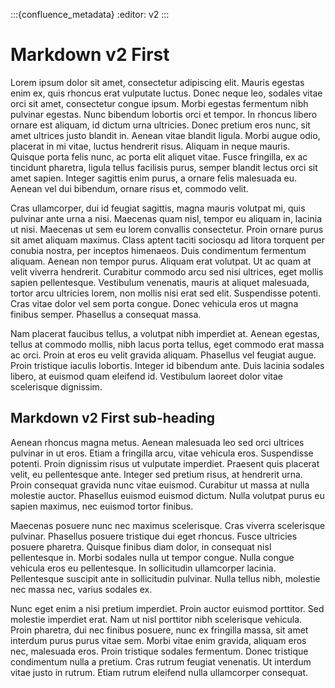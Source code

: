 :::{confluence_metadata}
:editor: v2
:::

# Markdown v2 First

Lorem ipsum dolor sit amet, consectetur adipiscing elit. Mauris egestas enim ex, quis rhoncus erat vulputate luctus. Donec neque leo, sodales vitae orci sit amet, consectetur congue ipsum. Morbi egestas fermentum nibh pulvinar egestas. Nunc bibendum lobortis orci et tempor. In rhoncus libero ornare est aliquam, id dictum urna ultricies. Donec pretium eros nunc, sit amet ultrices justo blandit in. Aenean vitae blandit ligula. Morbi augue odio, placerat in mi vitae, luctus hendrerit risus. Aliquam in neque mauris. Quisque porta felis nunc, ac porta elit aliquet vitae. Fusce fringilla, ex ac tincidunt pharetra, ligula tellus facilisis purus, semper blandit lectus orci sit amet sapien. Integer sagittis enim purus, a ornare felis malesuada eu. Aenean vel dui bibendum, ornare risus et, commodo velit.

Cras ullamcorper, dui id feugiat sagittis, magna mauris volutpat mi, quis pulvinar ante urna a nisi. Maecenas quam nisl, tempor eu aliquam in, lacinia ut nisi. Maecenas ut sem eu lorem convallis consectetur. Proin ornare purus sit amet aliquam maximus. Class aptent taciti sociosqu ad litora torquent per conubia nostra, per inceptos himenaeos. Duis condimentum fermentum aliquam. Aenean non tempor purus. Aliquam erat volutpat. Ut ac quam at velit viverra hendrerit. Curabitur commodo arcu sed nisi ultrices, eget mollis sapien pellentesque. Vestibulum venenatis, mauris at aliquet malesuada, tortor arcu ultricies lorem, non mollis nisi erat sed elit. Suspendisse potenti. Cras vitae dolor vel sem porta congue. Donec vehicula eros ut magna finibus semper. Phasellus a consequat massa.

Nam placerat faucibus tellus, a volutpat nibh imperdiet at. Aenean egestas, tellus at commodo mollis, nibh lacus porta tellus, eget commodo erat massa ac orci. Proin at eros eu velit gravida aliquam. Phasellus vel feugiat augue. Proin tristique iaculis lobortis. Integer id bibendum ante. Duis lacinia sodales libero, at euismod quam eleifend id. Vestibulum laoreet dolor vitae scelerisque dignissim.

## Markdown v2 First sub-heading

Aenean rhoncus magna metus. Aenean malesuada leo sed orci ultrices pulvinar in ut eros. Etiam a fringilla arcu, vitae vehicula eros. Suspendisse potenti. Proin dignissim risus ut vulputate imperdiet. Praesent quis placerat velit, eu pellentesque ante. Integer sed pretium risus, at hendrerit urna. Proin consequat gravida nunc vitae euismod. Curabitur ut massa at nulla molestie auctor. Phasellus euismod euismod dictum. Nulla volutpat purus eu sapien maximus, nec euismod tortor finibus.

Maecenas posuere nunc nec maximus scelerisque. Cras viverra scelerisque pulvinar. Phasellus posuere tristique dui eget rhoncus. Fusce ultricies posuere pharetra. Quisque finibus diam dolor, in consequat nisl pellentesque in. Morbi sodales nulla ut tempor congue. Nulla congue vehicula eros eu pellentesque. In sollicitudin ullamcorper lacinia. Pellentesque suscipit ante in sollicitudin pulvinar. Nulla tellus nibh, molestie nec massa nec, varius sodales ex.

Nunc eget enim a nisi pretium imperdiet. Proin auctor euismod porttitor. Sed molestie imperdiet erat. Nam ut nisl porttitor nibh scelerisque vehicula. Proin pharetra, dui nec finibus posuere, nunc ex fringilla massa, sit amet interdum purus purus vitae sem. Morbi vitae enim gravida, aliquam eros nec, malesuada eros. Proin tristique sodales fermentum. Donec tristique condimentum nulla a pretium. Cras rutrum feugiat venenatis. Ut interdum vitae justo in rutrum. Etiam rutrum eleifend nulla ullamcorper consequat.
